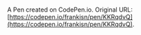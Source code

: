 # 

A Pen created on CodePen.io. Original URL: [https://codepen.io/frankisn/pen/KKRqdvQ](https://codepen.io/frankisn/pen/KKRqdvQ).

